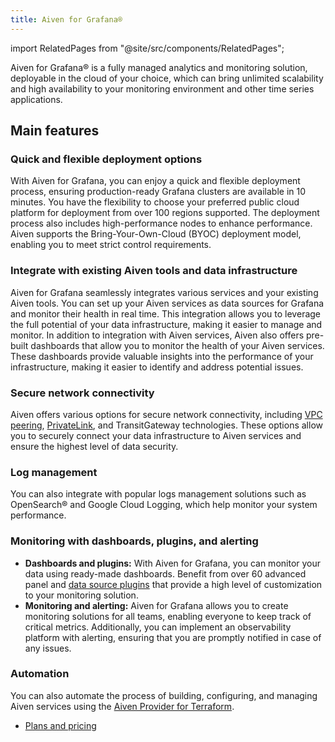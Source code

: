 ```yaml
---
title: Aiven for Grafana®
---
```


import RelatedPages from "@site/src/components/RelatedPages";

Aiven for Grafana® is a fully managed analytics and monitoring solution, deployable in the cloud of your choice, which can bring unlimited scalability and high availability to your monitoring environment and other time series applications.

## Main features

### Quick and flexible deployment options

With Aiven for Grafana, you can enjoy a quick and flexible deployment
process, ensuring production-ready Grafana clusters are available in 10
minutes. You have the flexibility to choose your preferred public cloud
platform for deployment from over 100 regions supported. The deployment
process also includes high-performance nodes to enhance performance.
Aiven supports the Bring-Your-Own-Cloud (BYOC) deployment model,
enabling you to meet strict control requirements.

### Integrate with existing Aiven tools and data infrastructure

Aiven for Grafana seamlessly integrates various services and your
existing Aiven tools. You can set up your Aiven services as data
sources for Grafana and monitor their health in real time. This
integration allows you to leverage the full potential of your data
infrastructure, making it easier to manage and monitor. In addition to
integration with Aiven services, Aiven also offers pre-built dashboards
that allow you to monitor the health of your Aiven services. These
dashboards provide valuable insights into the performance of your
infrastructure, making it easier to identify and address potential
issues.

### Secure network connectivity

Aiven offers various options for secure network connectivity, including
[VPC peering](/docs/platform/howto/manage-project-vpc),
[PrivateLink](/docs/tools/cli/service/privatelink), and TransitGateway
technologies. These options allow you to securely connect your data
infrastructure to Aiven services and ensure the highest level of data security.

### Log management

You can also integrate with popular logs management solutions such as
OpenSearch® and Google Cloud Logging, which help monitor your system
performance.

### Monitoring with dashboards, plugins, and alerting

-   **Dashboards and plugins:** With Aiven for Grafana, you can monitor
    your data using ready-made dashboards. Benefit from over 60 advanced
    panel and
    [data source plugins](/docs/products/grafana/reference/plugins) that provide a
    high level of customization to your
    monitoring solution.
-   **Monitoring and alerting:** Aiven for Grafana allows you to create
    monitoring solutions for all teams, enabling everyone to keep track
    of critical metrics. Additionally, you can implement an
    observability platform with alerting, ensuring that you are promptly
    notified in case of any issues.

### Automation

You can also automate the process of building, configuring, and managing
Aiven services using the [Aiven Provider for Terraform](/docs/tools/terraform).

<RelatedPages/>

- [Plans and pricing](/docs/products/grafana)
